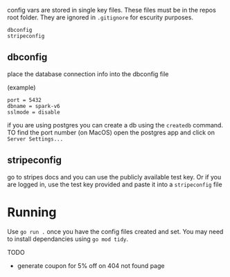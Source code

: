 config vars are stored in single key files. These files must be in the repos root folder. They are ignored in `.gitignore` for escurity purposes.

```
dbconfig
stripeconfig
```

## dbconfig
place the database connection info into the dbconfig file

(example)
```
port = 5432
dbname = spark-v6
sslmode = disable
```

if you are using postgres you can create a db using the `createdb` command. TO find the port number (on MacOS) open the postgres app and click on `Server Settings...`

## stripeconfig
go to stripes docs and you can use the publicly available test key. Or if you are logged in, use the test key provided and paste it into a `stripeconfig` file

# Running
Use `go run .` once you have the config files created and set.
You may need to install dependancies using `go mod tidy`.

TODO
- generate coupon for 5% off on 404 not found page